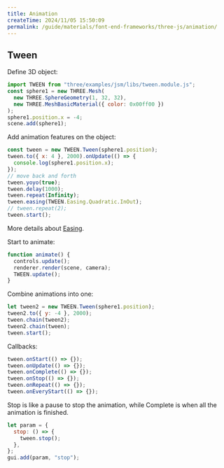```yaml
---
title: Animation
createTime: 2024/11/05 15:50:09
permalink: /guide/materials/font-end-frameworks/three-js/animation/
---
```


## Tween

Define 3D object:

```js
import TWEEN from "three/examples/jsm/libs/tween.module.js";
const sphere1 = new THREE.Mesh(
  new THREE.SphereGeometry(1, 32, 32),
  new THREE.MeshBasicMaterial({ color: 0x00ff00 })
);
sphere1.position.x = -4;
scene.add(sphere1);
```

Add animation features on the object:

```js
const tween = new TWEEN.Tween(sphere1.position);
tween.to({ x: 4 }, 2000).onUpdate(() => {
  console.log(sphere1.position.x);
});
// move back and forth
tween.yoyo(true);
tween.delay(1000);
tween.repeat(Infinity);
tween.easing(TWEEN.Easing.Quadratic.InOut);
// tween.repeat(2);
tween.start();
```

More details about [Easing](https://sbcode.net/threejs/tween/#tween-easing-options).

Start to animate:

```js
function animate() {
  controls.update();
  renderer.render(scene, camera);
  TWEEN.update();
}
```

Combine animations into one:

```js
let tween2 = new TWEEN.Tween(sphere1.position);
tween2.to({ y: -4 }, 2000);
tween.chain(tween2);
tween2.chain(tween);
tween.start();
```

Callbacks:

```js
tween.onStart(() => {});
tween.onUpdate(() => {});
tween.onComplete(() => {});
tween.onStop(() => {});
tween.onRepeat(() => {});
tween.onEveryStart(() => {});
```

Stop is like a pause to stop the animation, while Complete is when all the animation is finished.

```js
let param = {
  stop: () => {
    tween.stop();
  },
};
gui.add(param, "stop");
```

